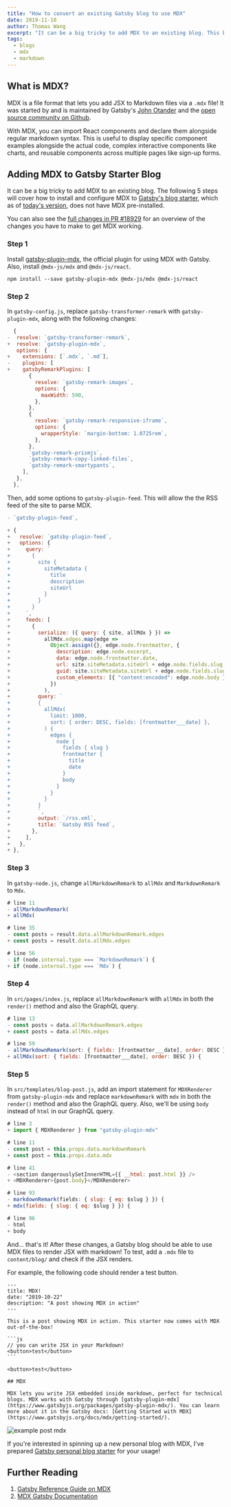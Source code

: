 ```yaml
---
title: "How to convert an existing Gatsby blog to use MDX"
date: 2019-11-10
author: Thomas Wang
excerpt: "It can be a big tricky to add MDX to an existing blog. This blog post covers how to install and configure MDX to Gatsby's blog starter"
tags:
  - blogs
  - mdx
  - markdown
---
```


## What is MDX?

MDX is a file format that lets you add JSX to Markdown files via a `.mdx` file! It was started by and is maintained by Gatsby's [John Otander](https://github.com/johno) and the [open source community on Github](https://github.com/mdx-js/mdx).

With MDX, you can import React components and declare them alongside regular markdown syntax. This is useful to display specific component examples alongside the actual code, complex interactive components like charts, and reusable components across multiple pages like sign-up forms.

## Adding MDX to Gatsby Starter Blog


It can be a big tricky to add MDX to an existing blog. The following 5 steps will cover how to install and configure MDX to [Gatsby's blog starter](https://github.com/gatsbyjs/gatsby-starter-blog/tree/master), which as of [today's version](https://github.com/gatsbyjs/gatsby-starter-blog/tree/8852c1e51651b902f19706ff2ca9f60dabc25709), does not have MDX pre-installed.

You can also see the [full changes in PR #18929](https://github.com/gatsbyjs/gatsby/pull/18928/files) for an overview of the changes you have to make to get MDX working.

### Step 1

Install [gatsby-plugin-mdx](/packages/gatsby-plugin-mdx/), the official plugin for using MDX with Gatsby. Also, install `@mdx-js/mdx` and `@mdx-js/react`.

```
npm install --save gatsby-plugin-mdx @mdx-js/mdx @mdx-js/react
```

### Step 2

In `gatsby-config.js`, replace `gatsby-transformer-remark` with `gatsby-plugin-mdx`, along with the following changes:

```diff:title=gatsby-config.js
  {
-  resolve: `gatsby-transformer-remark`,
+  resolve: `gatsby-plugin-mdx`,
   options: {
+    extensions: [`.mdx`, `.md`],
-    plugins: [
+    gatsbyRemarkPlugins: [
       {
         resolve: `gatsby-remark-images`,
         options: {
           maxWidth: 590,
         },
       },
       {
         resolve: `gatsby-remark-responsive-iframe`,
         options: {
           wrapperStyle: `margin-bottom: 1.0725rem`,
         },
       },
       `gatsby-remark-prismjs`,
       `gatsby-remark-copy-linked-files`,
       `gatsby-remark-smartypants`,
     ],
   },
  },
```

Then, add some options to `gatsby-plugin-feed`. This will allow the the RSS feed of the site to parse MDX.

```diff:title=gatsby-config.js
- `gatsby-plugin-feed`,

+ {
+   resolve: `gatsby-plugin-feed`,
+   options: {
+     query: `
+       {
+         site {
+           siteMetadata {
+             title
+             description
+             siteUrl
+           }
+         }
+       }
+     `,
+     feeds: [
+       {
+         serialize: ({ query: { site, allMdx } }) =>
+           allMdx.edges.map(edge =>
+             Object.assign({}, edge.node.frontmatter, {
+               description: edge.node.excerpt,
+               data: edge.node.frontmatter.date,
+               url: site.siteMetadata.siteUrl + edge.node.fields.slug,
+               guid: site.siteMetadata.siteUrl + edge.node.fields.slug,
+               custom_elements: [{ "content:encoded": edge.node.body }],
+             })
+           ),
+         query: `
+         {
+           allMdx(
+             limit: 1000,
+             sort: { order: DESC, fields: [frontmatter___date] },
+           ) {
+             edges {
+               node {
+                 fields { slug }
+                 frontmatter {
+                   title
+                   date
+                 }
+                 body
+               }
+             }
+           }
+         }
+         `,
+         output: `/rss.xml`,
+         title: `Gatsby RSS feed`,
+       },
+     ],
+   },
+ },
```

### Step 3

In `gatsby-node.js`, change `allMarkdownRemark` to `allMdx` and `MarkdownRemark` to `Mdx`.

```diff:title=gatsby-node.js
# line 11
- allMarkdownRemark(
+ allMdx(

# line 35
- const posts = result.data.allMarkdownRemark.edges
+ const posts = result.data.allMdx.edges

# line 56
- if (node.internal.type === `MarkdownRemark`) {
+ if (node.internal.type === `Mdx`) {
```

### Step 4

In `src/pages/index.js`, replace `allMarkdownRemark` with `allMdx` in both the `render()` method and also the GraphQL query.

```diff:title=src/pages/index.js
# line 13
- const posts = data.allMarkdownRemark.edges
+ const posts = data.allMdx.edges

# line 59
- allMarkdownRemark(sort: { fields: [frontmatter___date], order: DESC }) {
+ allMdx(sort: { fields: [frontmatter___date], order: DESC }) {
```

### Step 5

In `src/templates/blog-post.js`, add an import statement for `MDXRenderer` from `gatsby-plugin-mdx` and replace `markdownRemark` with `mdx` in both the `render()` method and also the GraphQL query. Also, we'll be using `body` instead of `html` in our GraphQL query.

```diff:title=src/templates/blog-post.js
# line 3
+ import { MDXRenderer } from "gatsby-plugin-mdx"

# line 11
- const post = this.props.data.markdownRemark
+ const post = this.props.data.mdx

# line 41
- <section dangerouslySetInnerHTML={{ __html: post.html }} />
+ <MDXRenderer>{post.body}</MDXRenderer>

# line 93
- markdownRemark(fields: { slug: { eq: $slug } }) {
+ mdx(fields: { slug: { eq: $slug } }) {

# line 96
- html
+ body
```

And... that's it! After these changes, a Gatsby blog should be able to use MDX files to render JSX with markdown! To test, add a `.mdx` file to `content/blog/` and check if the JSX renders.

For example, the following code should render a test button.

````mdx:title=content/blog/example.mdx
---
title: MDX!
date: "2019-10-22"
description: "A post showing MDX in action"
---

This is a post showing MDX in action. This starter now comes with MDX out-of-the-box!

```js
// you can write JSX in your Markdown!
<button>test</button>
```

<button>test</button>

## MDX

MDX lets you write JSX embedded inside markdown, perfect for technical blogs. MDX works with Gatsby through [gatsby-plugin-mdx](https://www.gatsbyjs.org/packages/gatsby-plugin-mdx/). You can learn more about it in the Gatsby docs: [Getting Started with MDX](https://www.gatsbyjs.org/docs/mdx/getting-started/).
````

![example post mdx](./screenshot.png)

If you're interested in spinning up a new personal blog with MDX, I've prepared [Gatsby personal blog starter](https://github.com/thomaswangio/gatsby-personal-starter-blog) for your usage!

## Further Reading

1. [Gatsby Reference Guide on MDX](/docs/mdx/)
2. [MDX Gatsby Documentation](https://mdxjs.com/getting-started/gatsby)
